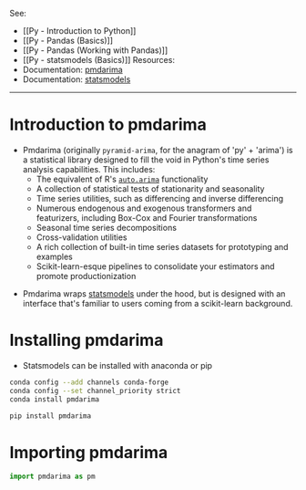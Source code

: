 See:
* [[Py - Introduction to Python]]
* [[Py - Pandas (Basics)]]
* [[Py - Pandas (Working with Pandas)]]
* [[Py - statsmodels (Basics)]]
Resources:
* Documentation: [pmdarima](https://alkaline-ml.com/pmdarima/)
* Documentation: [statsmodels](https://www.statsmodels.org/stable/index.html)


---
# Introduction to pmdarima
* Pmdarima (originally `pyramid-arima`, for the anagram of 'py' + 'arima') is a statistical library designed to fill the void in Python's time series analysis capabilities. This includes:
	- The equivalent of R's [`auto.arima`](https://www.rdocumentation.org/packages/forecast/versions/7.3/topics/auto.arima) functionality
	- A collection of statistical tests of stationarity and seasonality
	- Time series utilities, such as differencing and inverse differencing
	- Numerous endogenous and exogenous transformers and featurizers, including Box-Cox and Fourier transformations
	- Seasonal time series decompositions
	- Cross-validation utilities
	- A rich collection of built-in time series datasets for prototyping and examples
	- Scikit-learn-esque pipelines to consolidate your estimators and promote productionization
- Pmdarima wraps [statsmodels](https://github.com/statsmodels/statsmodels/blob/master/statsmodels) under the hood, but is designed with an interface that's familiar to users coming from a scikit-learn background.

# Installing pmdarima
* Statsmodels can be installed with anaconda or pip
```bash
conda config --add channels conda-forge
conda config --set channel_priority strict
conda install pmdarima
```

```bash
pip install pmdarima
```

# Importing pmdarima
```Python
import pmdarima as pm
```